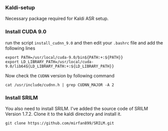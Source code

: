 ### Kaldi-setup
Necessary package required for Kaldi ASR setup.

### Install CUDA 9.0
run the script `install_cudnn_9.0` and then edit your `.bashrc` file and add the following lines
```textmate
export PATH=/usr/local/cuda-9.0/bin${PATH:+:${PATH}}
export LD_LIBRARY_PATH=/usr/local/cuda-9.0/lib64${LD_LIBRARY_PATH:+:${LD_LIBRARY_PATH}}
```
Now check the `CUDNN` version by following command
```shell
cat /usr/include/cudnn.h | grep CUDNN_MAJOR -A 2
```

### Install SRILM
You also need to install SRILM. I've added the source code of SRILM Version 1.7.2. Clone it to the kaldi directory and install it.
```shell
git clone https://github.com/mirfan899/SRILM.git
```